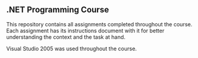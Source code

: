 ## .NET Programming Course ##

This repository contains all assignments completed throughout the course. 
Each assignment has its instructions document with it for better understanding the context and the task at hand.

Visual Studio 2005 was used throughout the course.
